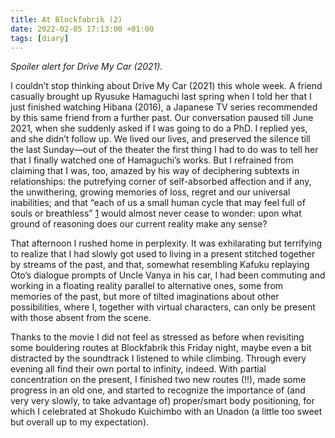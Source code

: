 ```yaml
---
title: At Blockfabrik (2)
date: 2022-02-05 17:13:00 +01:00
tags: [diary]
---
```



_Spoiler alert for Drive My Car (2021)._

I couldn’t stop thinking about Drive My Car (2021) this whole week. A friend casually brought up Ryusuke Hamaguchi last spring when I told her that I just finished watching Hibana (2016), a Japanese TV series recommended by this same friend from a further past. Our conversation paused till June 2021, when she suddenly asked if I was going to do a PhD. I replied yes, and she didn’t follow up. We lived our lives, and preserved the silence till the last Sunday—out of the theater the first thing I had to do was to tell her that I finally watched one of Hamaguchi’s works. But I refrained from claiming that I was, too, amazed by his way of deciphering subtexts in relationships: the putrefying corner of self-absorbed affection and if any, the unwithering, growing memories of loss, regret and our universal inabilities; and that “each of us a small human cycle that may feel full of souls or breathless” [1][1] would almost never cease to wonder: upon what ground of reasoning does our current reality make any sense?

That afternoon I rushed home in perplexity. It was exhilarating but terrifying to realize that I had slowly got used to living in a present stitched together by streams of the past, and that, somewhat resembling Kafuku replaying Oto’s dialogue prompts of Uncle Vanya in his car, I had been commuting and working in a floating reality parallel to alternative ones, some from memories of the past, but more of tilted imaginations about other possibilities, where I, together with virtual characters, can only be present with those absent from the scene.

Thanks to the movie I did not feel as stressed as before when revisiting some bouldering routes at Blockfabrik this Friday night, maybe even a bit distracted by the soundtrack I listened to while climbing. Through every evening all find their own portal to infinity, indeed. With partial concentration on the present, I finished two new routes (!!), made some progress in an old one, and started to recognize the importance of (and very very slowly, to take advantage of) proper/smart body positioning, for which I celebrated at Shokudo Kuichimbo with an Unadon (a little too sweet but overall up to my expectation).

[1]:	https://www.etymonline.com/word/requite#:~:text=c.,Related%3A%20Requited%3B%20requiting.
